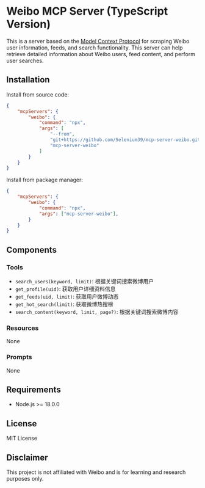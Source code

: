 # Weibo MCP Server (TypeScript Version)

This is a server based on the [Model Context Protocol](https://modelcontextprotocol.io) for scraping Weibo user information, feeds, and search functionality. This server can help retrieve detailed information about Weibo users, feed content, and perform user searches.

## Installation

Install from source code:

```json
{
    "mcpServers": {
        "weibo": {
            "command": "npx",
            "args": [
                "--from",
                "git+https://github.com/Selenium39/mcp-server-weibo.git",
                "mcp-server-weibo"
            ]
        }
    }
}
```

Install from package manager:

```json
{
    "mcpServers": {
        "weibo": {
            "command": "npx",
            "args": ["mcp-server-weibo"],
        }
    }
}
```

## Components

### Tools

- `search_users(keyword, limit)`: 根据关键词搜索微博用户
- `get_profile(uid)`: 获取用户详细资料信息
- `get_feeds(uid, limit)`: 获取用户微博动态
- `get_hot_search(limit)`: 获取微博热搜榜
- `search_content(keyword, limit, page?)`: 根据关键词搜索微博内容

### Resources

None

### Prompts

None

## Requirements

- Node.js >= 18.0.0

## License

MIT License

## Disclaimer

This project is not affiliated with Weibo and is for learning and research purposes only. 